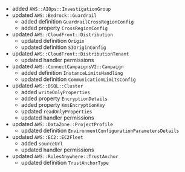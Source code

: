 - added `AWS::AIOps::InvestigationGroup`
- updated `AWS::Bedrock::Guardrail`
  - added definition `GuardrailCrossRegionConfig`
  - added property `CrossRegionConfig`
- updated `AWS::CloudFront::Distribution`
  - updated definition `Origin`
  - updated definition `S3OriginConfig`
- updated `AWS::CloudFront::DistributionTenant`
  - updated handler permissions
- updated `AWS::ConnectCampaignsV2::Campaign`
  - added definition `InstanceLimitsHandling`
  - updated definition `CommunicationLimitsConfig`
- updated `AWS::DSQL::Cluster`
  - added `writeOnlyProperties`
  - added property `EncryptionDetails`
  - added property `KmsEncryptionKey`
  - updated `readOnlyProperties`
  - updated handler permissions
- updated `AWS::DataZone::ProjectProfile`
  - updated definition `EnvironmentConfigurationParametersDetails`
- updated `AWS::EC2::EC2Fleet`
  - added `sourceUrl`
  - updated handler permissions
- updated `AWS::RolesAnywhere::TrustAnchor`
  - updated definition `TrustAnchorType`
